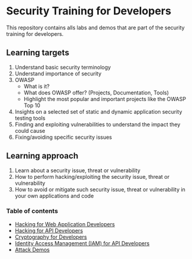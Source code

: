 # Security Training for Developers

This repository contains alls labs and demos that are part of the security training for developers.

## Learning targets
1. Understand basic security terminology
2. Understand importance of security
3. OWASP
   - What is it?
   - What does OWASP offer? (Projects, Documentation, Tools)
   - Highlight the most popular and important projects like the OWASP Top 10
4. Insights on a selected set of static and dynamic application security testing tools
5. Finding and exploiting vulnerabilities to understand the impact they could cause
6. Fixing/avoiding specific security issues

## Learning approach

1. Learn about a security issue, threat or vulnerability
2. How to perform hacking/exploiting the security issue, threat or vulnerability
3. How to avoid or mitigate such security issue, threat or vulnerability in your own applications and code 

### Table of contents
- [Hacking for Web Application Developers](Hacking-for-Web-Application-Developers/README.md)
- [Hacking for API Developers](Hacking-for-API-Developers/README.md)   
- [Cryptography for Developers](Cryptography-for-Developers/README.md)   
- [Identity Access Management (IAM) for API Developers](Identity-Access-Management-for-Developers/README.md)   
- [Attack Demos](Attack-Demos/README.md)   
